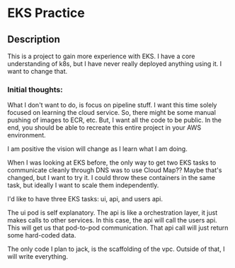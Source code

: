 # EKS Practice

## Description
This is a project to gain more experience with EKS. I have a core understanding of k8s, but I have never really deployed anything using it. I want to change that.

### Initial thoughts:
What I don't want to do, is focus on pipeline stuff. I want this time solely focused on learning the cloud service. So, there might be some manual pushing of images to ECR, etc. But, I want all the code to be public. In the end, you should be able to recreate this entire project in your AWS environment.

I am positive the vision will change as I learn what I am doing.

When I was looking at EKS before, the only way to get two EKS tasks to communicate cleanly through DNS was to use Cloud Map?? Maybe that's changed, but I want to try it. I could throw these containers in the same task, but ideally I want to scale them independently.

I'd like to have three EKS tasks: ui, api, and users api.

The ui pod is self explanatory. The api is like a orchestration layer, it just makes calls to other services. In this case, the api will call the users api. This will get us that pod-to-pod communication. That api call will just return some hard-coded data.

The only code I plan to jack, is the scaffolding of the vpc. Outside of that, I will write everything.

